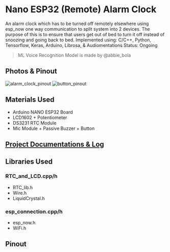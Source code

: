 # Nano ESP32 (Remote) Alarm Clock 
An alarm clock which has to be turned off remotely elsewhere using esp_now one way communication to split system into 2 devices. The purpose of this is to ensure that users get out of bed to turn it off instead of snoozing and going back to bed. 
Implemented using: C/C++, Python, Tensorflow, Keras, Arduino, Librosa, & Audiomentations 
Status: Ongoing 
> ML Voice Recognition Model is made by @abbie_bola

## Photos & Pinout
![alarm_clock_pinout](https://github.com/user-attachments/assets/84e0cc8f-e5a3-41ba-81e9-2eeefc2f4cef)
![button_pinout](https://github.com/user-attachments/assets/b55ec6d9-76c8-48b1-8c9a-9a881498567f)

## Materials Used
- Arduino NANO ESP32 Board
- LCD1602 + Potentiometer
- DS3231 RTC Module
- Mic Module + Passive Buzzer + Button

## [Project Documentations & Log](https://docs.google.com/document/d/1WiQw86Ue8yddEHVPHRZVkMrpHQOxgGgfX3WtC2Yl9dU/edit?usp=sharing)

## Libraries Used
### RTC_and_LCD.cpp/h
  - RTC_lib.h
  - Wire.h
  - LiquidCrystal.h
### esp_connection.cpp/h
  - esp_now.h
  - WiFi.h

## Pinout 
